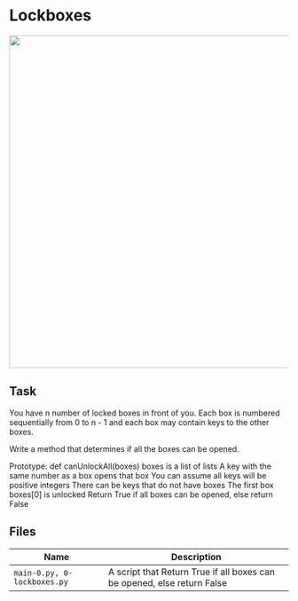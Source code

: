 # Lockboxes

<img src="https://lockboxpublication.files.wordpress.com/2020/10/cropped-logo-white-space.jpg" width="600px"/>

## Task
You have n number of locked boxes in front of you. Each box is numbered sequentially from 0 to n - 1 and each box may contain keys to the other boxes.

Write a method that determines if all the boxes can be opened.

Prototype: def canUnlockAll(boxes)
boxes is a list of lists
A key with the same number as a box opens that box
You can assume all keys will be positive integers
There can be keys that do not have boxes
The first box boxes[0] is unlocked
Return True if all boxes can be opened, else return False

## Files
|Name|Description|
|----------|---------------|
|`main-0.py, 0-lockboxes.py`|A script that Return True if all boxes can be opened, else return False|
